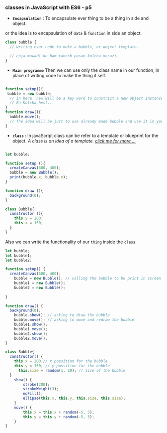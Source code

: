 ### classes in JavaScript with ES6 - p5

- **`Encapsulation`** : To encapsulate ever thing to be a thing in side and object.

or the idea is to encapsulation of `data` & `function` in side an object.

```javascript 
class bubble {
  // writing ever code to make a bubble, or object template.

  // enja mawadi ke ham rahesh pasan kolcha mesazi.
}
```
- **`Main programme`** Then we can use only the class name in our function, in place of writing code to make the thing it self.

```javascript 

function setup(){
 bubble = new bubble;
  // in here `new`will be a key word to constrict a new object instances. 
  // En Kolcha hest..
}
function draw(){
  bubble.move();
  // The idea will be just to use already made bubble and use it in your animation or drawing.
}
```

- **`class`** : In javaScript class can be refer to a template or blueprint for the object.
*A class is an idea of a template. [click me for more ...](https://www.youtube.com/watch?v=T-HGdc8L-7w&list=PLRqwX-V7Uu6Zy51Q-x9tMWIv9cueOFTFA&index=24)* 

```javascript 

let bubble;

function setup (){
  createCanvas(600, 400);
  bubble = new Bubble();
  print(bubble.x, bubble.y);
}

function draw (){
  background(0);
}

class Bubble{
  constructor (){
    this.y = 200;
    this.x = 150;
  }
}
```
Also we can write the functionality of our `thing` inside the `class`.

```javascript 
let bubble;
let bubble1;
let bubble2;

function setup() {
  createCanvas(600, 400);
    bubble = new Bubble(); // calling the bubble to be print in screen
    bubble1 = new Bubble();
    bubble2 = new Bubble();
  
}

function draw() {
  background(0);
    bubble.show(); // asking to draw the bubble
    bubble.move(); // asking to move and redraw the bubble
    bubble1.show();
    bubble1.move();
    bubble2.show();
    bubble2.move();
}

class Bubble{
  constructor() {
    this.x = 200;// x possition for the bubble
    this.y = 150; // y possition for the bubble
      this.size = random(1, 20); // size of the bubble 
  }
    show() {
        stroke(200);
        strokeWeight(3);
        noFill();
        ellipse(this.x, this.y, this.size, this.size);
    }
    move() {
        this.x = this.x + random(-5, 5);
        this.y = this.y + random(-5, 5);
    }
}
```